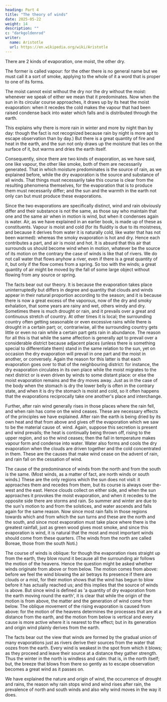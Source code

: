 ```yaml
---
heading: Part 4
title: "The theory of winds"
date: 2025-05-22
weight: 14
description: ""
c: "darkgoldenrod"
writer:
  name: Aristotle 
  url: https://en.wikipedia.org/wiki/Aristotle
---
```



There are 2 kinds of evaporation, one moist, the other dry.

The former is called vapour: for the other there is no general name but we must call it a sort of smoke, applying to the
whole of it a word that is proper to one of its forms.

The moist cannot
exist without the dry nor the dry without the moist: whenever we speak
of either we mean that it predominates. Now when the sun in its circular
course approaches, it draws up by its heat the moist evaporation:
when it recedes the cold makes the vapour that had been raised condense
back into water which falls and is distributed through the earth.


This explains why there is more rain in winter and more by night than by day: though the fact is not recognized because rain by night
is more apt to escape observation than by day.) But there is a great quantity of fire and heat in the earth, and the sun not only draws up the moisture that lies on the surface of it, but warms and dries
the earth itself.

Consequently, since there are two kinds of evaporation,
as we have said, one like vapour, the other like smoke, both of them
are necessarily generated. That in which moisture predominates is
the source of rain, as we explained before, while the dry evaporation
is the source and substance of all winds. That things must necessarily
take this course is clear from the resulting phenomena themselves,
for the evaporation that is to produce them must necessarily differ;
and the sun and the warmth in the earth not only can but must produce
these evaporations. 

Since the two evaporations are specifically distinct, wind and rain
obviously differ and their substance is not the same, as those say
who maintain that one and the same air when in motion is wind, but
when it condenses again is water. Air, as we have explained in an
earlier book, is made up of these as constituents. Vapour is moist
and cold (for its fluidity is due to its moistness, and because it
derives from water it is naturally cold, like water that has not been
warmed): whereas the smoky evaporation is hot and dry. Hence each
contributes a part, and air is moist and hot. It is absurd that this
air that surrounds us should become wind when in motion, whatever
be the source of its motion on the contrary the case of winds is like
that of rivers. We do not call water that flows anyhow a river, even
if there is a great quantity of it, but only if the flow comes from
a spring. So too with the winds; a great quantity of air might be
moved by the fall of some large object without flowing from any source
or spring. 

The facts bear out our theory. It is because the evaporation takes
place uninterruptedly but differs in degree and quantity that clouds
and winds appear in their natural proportion according to the season;
and it is because there is now a great excess of the vaporous, now
of the dry and smoky exhalation, that some years are rainy and wet,
others windy and dry. Sometimes there is much drought or rain, and
it prevails over a great and continuous stretch of country. At other
times it is local; the surrounding country often getting seasonable
or even excessive rains while there is drought in a certain part;
or, contrariwise, all the surrounding country gets little or even
no rain while a certain part gets rain in abundance. The reason for
all this is that while the same affection is generally apt to prevail
over a considerable district because adjacent places (unless there
is something special to differentiate them) stand in the same relation
to the sun, yet on occasion the dry evaporation will prevail in one
part and the moist in another, or conversely. Again the reason for
this latter is that each evaporation goes over to that of the neighbouring
district: for instance, the dry evaporation circulates in its own
place while the moist migrates to the next district or is even driven
by winds to some distant place: or else the moist evaporation remains
and the dry moves away. Just as in the case of the body when the stomach
is dry the lower belly is often in the contrary state, and when it
is dry the stomach is moist and cold, so it often happens that the
evaporations reciprocally take one another's place and interchange.

Further, after rain wind generally rises in those places where the
rain fell, and when rain has come on the wind ceases. These are necessary
effects of the principles we have explained. After rain the earth
is being dried by its own heat and that from above and gives off the
evaporation which we saw to be the material cause of. wind. Again,
suppose this secretion is present and wind prevails; the heat is continually
being thrown off, rising to the upper region, and so the wind ceases;
then the fall in temperature makes vapour form and condense into water.
Water also forms and cools the dry evaporation when the clouds are
driven together and the cold concentrated in them. These are the causes
that make wind cease on the advent of rain, and rain fall on the cessation
of wind. 

The cause of the predominance of winds from the north and from the
south is the same. (Most winds, as a matter of fact, are north winds
or south winds.) These are the only regions which the sun does not
visit: it approaches them and recedes from them, but its course is
always over the-west and the east. Hence clouds collect on either
side, and when the sun approaches it provokes the moist evaporation,
and when it recedes to the opposite side there are storms and rain.
So summer and winter are due to the sun's motion to and from the solstices,
and water ascends and falls again for the same reason. Now since most
rain falls in those regions towards which and from which the sun turns
and these are the north and the south, and since most evaporation
must take place where there is the greatest rainfall, just as green
wood gives most smoke, and since this evaporation is wind, it is natural
that the most and most important winds should come from these quarters.
(The winds from the north are called Boreae, those from the south
Noti.) 

The course of winds is oblique: for though the evaporation rises straight
up from the earth, they blow round it because all the surrounding
air follows the motion of the heavens. Hence the question might be
asked whether winds originate from above or from below. The motion
comes from above: before we feel the wind blowing the air betrays
its presence if there are clouds or a mist, for their motion shows
that the wind has begun to blow before it has actually reached us;
and this implies that the source of winds is above. But since wind
is defined as 'a quantity of dry evaporation from the earth moving
round the earth', it is clear that while the origin of the motion
is from above, the matter and the generation of wind come from below.
The oblique movement of the rising evaporation is caused from above:
for the motion of the heavens determines the processes that are at
a distance from the earth, and the motion from below is vertical and
every cause is more active where it is nearest to the effect; but
in its generation and origin wind plainly derives from the earth.

The facts bear out the view that winds are formed by the gradual union
of many evaporations just as rivers derive their sources from the
water that oozes from the earth. Every wind is weakest in the spot
from which it blows; as they proceed and leave their source at a distance
they gather strength. Thus the winter in the north is windless and
calm: that is, in the north itself; but, the breeze that blows from
there so gently as to escape observation becomes a great wind as it
passes on. 

We have explained the nature and origin of wind, the occurrence of
drought and rains, the reason why rain stops wind and wind rises after
rain, the prevalence of north and south winds and also why wind moves
in the way it does. 


